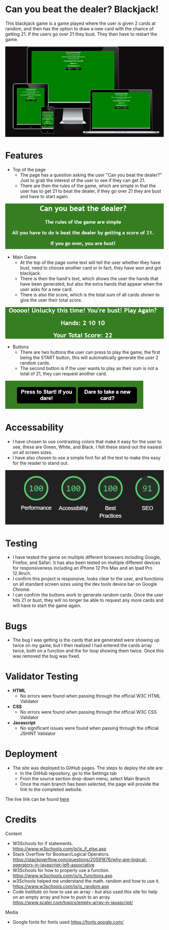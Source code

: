 # Can you beat the dealer? Blackjack!

This blackjack game is a game played where the user is given 2 cards at random, and then has the option to draw a new card with the chance of getting 21. If the users go over 21 they bust. They then have to restart the game.

![Responsive image](/assets/images/responsive.png)

# Features
* Top of the page
    * The page has a question asking the user "Can you beat the dealer?" Just to grab the interest of the user to see if they can get 21.
    * There are then the rules of the game, which are simple in that the user has to get 21 to beat the dealer, if they go over 21 they are bust and have to start again.

![top off the page image](/assets/images/top%20of%20page.png)   

* Main Game
    * At the top of the page some text will tell the user whether they have bust, need to choose another card or in fact, they have won and got blackjack.
    * There is then the hand's text, which shows the user the hands that have been generated, but also the extra hands that appear when the user asks for a new card.
    * There is also the score, which is the total sum of all cards shown to give the user their total score. 

![main game image](/assets/images/main%20game.png)

* Buttons
    * There are two buttons the user can press to play the game, the first being the START button, this will automatically generate the user 2 random cards.
    * The second button is if the user wants to play as their sum is not a total of 21, they can request another card.

![buttons image](/assets/images/buttons.png)

# Accessability

* I have chosen to use contrasting colors that make it easy for the user to see, these are Green, White, and Black. I felt these stand out the easiest on all screen sizes. 
* I have also chosen to use a simple font for all the text to make this easy for the reader to stand out. 

![accessability](/assets/images/accessability.png)

# Testing

* I have tested the game on multiple different browsers including Google, Firefox, and Safari. It has also been tested on multiple different devices for responsiveness including an iPhone 12 Pro Max and an Ipad Pro 12.9inch.
* I confirm this project is responsive, looks clear to the user, and functions on all standard screen sizes using the dev tools device bar on Google Chrome.
* I can confirm the buttons work to generate random cards. Once the user hits 21 or bust, they will no longer be able to request any more cards and will have to start the game again.

# Bugs

* The bug I was getting is the cards that are generated were showing up twice on my game, but I then realized I had entered the cards array twice, both on a function and the for loop showing them twice. Once this was removed the bug was fixed.

# Validator Testing
* **HTML**
    * No errors were found when passing through the official W3C HTML Validator
* **CSS**
    * No errors were found when passing through the official W3C CSS Validator
* **Javascript**
    * No significant issues were found when passing through the official JSHINT Validator

# Deployment

* The site was deployed to GitHub pages. The steps to deploy the site are:
    * In the GitHub repository, go to the Settings tab
    * From the source section drop-down menu, select Main Branch
    * Once the main branch has been selected, the page will provide the link to the completed website.

The live link can be found [here](https://bradleyparkin.github.io/play-blackjack/)      

# Credits

Content

* W3Schools for if statements. https://www.w3schools.com/js/js_if_else.asp
* Stack Overflow for Boolean/Logical Operators. https://stackoverflow.com/questions/20591876/why-are-logical-operators-in-javascript-left-associative
* W3Schools for how to properly use a function. https://www.w3schools.com/js/js_functions.asp
* w3Schools helped me understand the math. random and how to use it. https://www.w3schools.com/js/js_random.asp
* Code Institute on how to use an array - but also used this site for help on an empty array and how to push to an array. https://www.scaler.com/topics/empty-array-in-javascript/

Media

* Google fonts for fonts used https://fonts.google.com/